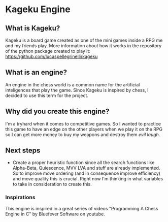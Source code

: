 # Kageku Engine

## What is Kageku?

Kageku is a board game created as one of the mini games inside a RPG me and my friends play. More information about how it works in the repository of the python package created to play it: https://github.com/lucaspellegrinelli/kageku

## What is an engine?

An engine in the chess world is a common name for the artificial inteligences that play the game. Since Kageku is inspired by chess, I decided to use this term for the project.

## Why did you create this engine?

I'm a tryhard when it comes to competitive games. So I wanted to practice this game to have an edge on the other players when we play it on the RPG so I can get more money to buy my weapons and destroy them *evil laugh*.

## Next steps

- Create a proper heuristic function since all the search functions like Alpha-Beta, Quiescence, MVV LVA and stuff are already implemented. So to improve move ordering (and in consequence improve efficiency) and move quality this is crucial. Right now I'm thinking in what variables to take in consideration to create this.

### Inspirations

This engine is inspired in a great series of videos "Programming A Chess Engine in C" by Bluefever Software on youtube.
